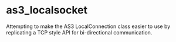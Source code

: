 # as3_localsocket
Attempting to make the AS3 LocalConnection class easier to use by replicating a TCP style API for bi-directional communication.
